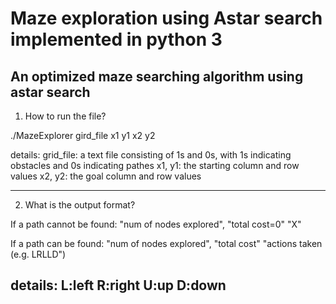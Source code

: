 # Maze exploration using Astar search implemented in python 3
An optimized maze searching algorithm using astar search
-------------------------------------------------------------------------------------------------------------
1. How to run the file?

./MazeExplorer gird_file x1 y1 x2 y2

details:
grid_file: a text file consisting of 1s and 0s, with 1s indicating obstacles and 0s indicating pathes
x1, y1: the starting column and row values
x2, y2: the goal column and row values

-------------------------------------------------------------------------------------------------------------
2. What is the output format?

If a path cannot be found:
"num of nodes explored", "total cost=0"
"X"

If a path can be found:
"num of nodes explored", "total cost"
"actions taken (e.g. LRLLD")

details:
L:left
R:right
U:up
D:down
-------------------------------------------------------------------------------------------------------------

